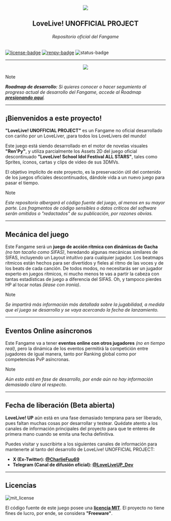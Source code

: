 <!-- Links de utilidad pública --->
[license]: https://github.com/CharlieFuu69/lovelive-unofficial-project/blob/main/LICENSE
[renpy]: https://renpy.org/
[roadmap]: https://github.com/CharlieFuu69/lovelive-unofficial-project/blob/main/roadmap.md

<!-- Badges del README --->
[renpy-badge]: https://img.shields.io/badge/Engine-Ren'Py%20v8.1.3-red?style=for-the-badge&logo=python
[license-badge]: https://img.shields.io/badge/License-MIT-red.svg?style=for-the-badge&logo=creativecommons
[license-image]: https://www.gnu.org/graphics/gplv3-with-text-136x68.png
[status-badge]: https://img.shields.io/badge/Status-IN_PROGRESS-707070?style=for-the-badge

<p align="center">
  <img src="https://github.com/user-attachments/assets/c6070e6d-9ca0-4634-8e0b-574be692c810">
</p>

<h2 align = "center"> LoveLive! UNOFFICIAL PROJECT </h2>
<h6 align = "center"> Repositorio oficial del Fangame</h6>

[![license-badge]][license] [![renpy-badge]][renpy] ![status-badge]

---

<p align="center">
  <a href="https://github.com/CharlieFuu69/lovelive-unofficial-project/blob/main/README_ENG.md">
    <img src="https://github.com/user-attachments/assets/fb8c66ea-fc2e-44e8-a2b8-5254f92550e5"/>
  </a>
</p>

>[!NOTE]
> _**Roadmap de desarrollo:** Si quieres conocer o hacer segumiento al progreso actual de desarrollo del Fangame, accede al Roadmap **[presionando aquí][roadmap]**._

---

## ¡Bienvenidos a este proyecto!

**"LoveLive! UNOFFICIAL PROJECT"** es un Fangame no oficial desarrollado con cariño por un LoveLiver, ¡para todos los LoveLivers del mundo!

Este juego está siendo desarrollado en el motor de novelas visuales **"Ren'Py"**, y utiliza parcialmente los Assets 2D del juego oficial descontinuado **"LoveLive! School Idol Festival ALL STARS"**, tales como Sprites, íconos, cartas y clips de video de sus 3DMVs.

El objetivo implícito de este proyecto, es la preservación útil del contenido de los juegos oficiales descontinuados, dándole vida a un nuevo juego para pasar el tiempo.

> [!NOTE]
> _Este repositorio albergará el código fuente del juego, al menos en su mayor parte. Los fragmentos de código sensibles o datos críticos del software serán omitidos o "redactados" de su publicación, por razones obvias._

---

## Mecánica del juego

Este Fangame será un **juego de acción rítmica con dinámicas de Gacha** _(no tan tacaño como SIFAS)_, heredando algunas mecánicas similares de SIFAS, incluyendo un Layout intuitivo para cualquier jugador. Los beatmaps rítmicos están hechos para ser divertidos y fieles al ritmo de las voces y de los beats de cada canción. De todos modos, no necesitarás ser un jugador experto en juegos rítmicos, ni mucho menos te vas a partir la cabeza con tantas estadísticas de juego a diferencia del SIFAS. Oh, y tampoco pierdes HP al tocar notas _(léase con ironía)_.

> [!NOTE]
> _Se impartirá más información más detallada sobre la jugabilidad, a medida que el juego se desarrolla y se vaya acercando la fecha de lanzamiento._

---

## Eventos Online asíncronos

Este Fangame va a tener **eventos online con otros jugadores** _(no en tiempo real)_, pero la dinámica de los eventos permitirá la competición entre jugadores de igual manera, tanto por Ranking global como por competencias PvP asíncronas.

> [!NOTE]
> _Aún esto está en fase de desarrollo, por ende aún no hay información demasiado clara al respecto._

---

## Fecha de liberación (Beta abierta)

**LoveLive! UP** aún está en una fase demasiado temprana para ser liberado, pues faltan muchas cosas por desarrollar y testear. Quédate atento a los canales de información principales del proyecto para que te enteres de primera mano cuando se emita una fecha definitiva.

Puedes visitar y suscribirte a los siguientes canales de información para mantenerte al tanto del desarrollo de LoveLive! UNOFFICIAL PROJECT:

* **X (Ex-Twitter): [@CharlieFuu69](https://x.com/CharlieFuu69)**
* **Telegram (Canal de difusión oficial): [@LoveLiveUP_Dev](https://t.me/LoveLiveUP_Dev)**

---

## Licencias

![mit_license](https://github.com/user-attachments/assets/1d738524-7ce6-47c2-b289-58b4fa42f03c)

El código fuente de este juego posee una **[licencia MIT][license]**. El proyecto no tiene fines de lucro, por ende, se considera **"Freeware"**.
